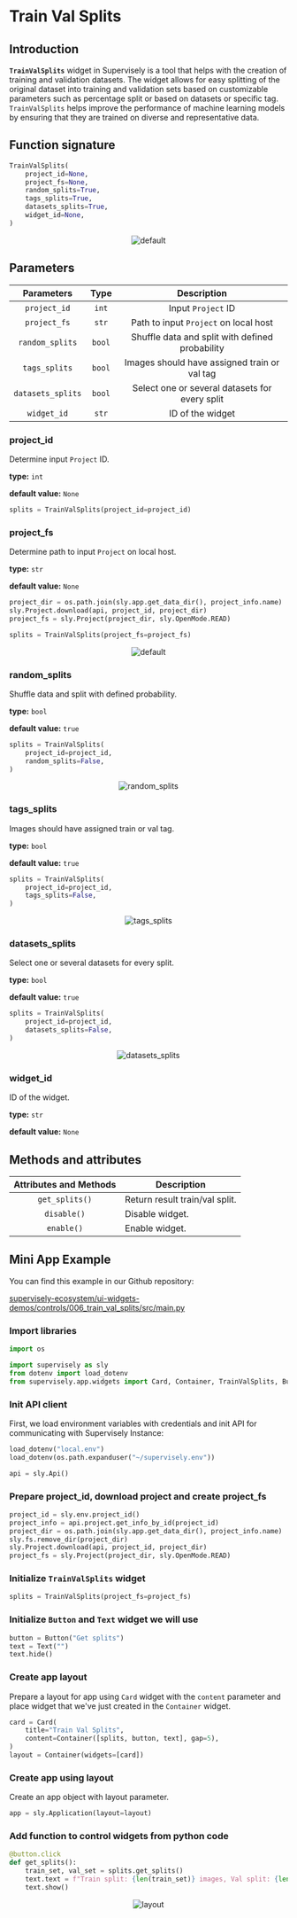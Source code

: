 # Train Val Splits

## Introduction

**`TrainValSplits`** widget in Supervisely is a tool that helps with the creation of training and validation datasets. The widget allows for easy splitting of the original dataset into training and validation sets based on customizable parameters such as percentage split or based on datasets or specific tag. `TrainValSplits` helps improve the performance of machine learning models by ensuring that they are trained on diverse and representative data.


## Function signature

```python
TrainValSplits(
    project_id=None,
    project_fs=None,
    random_splits=True,
    tags_splits=True,
    datasets_splits=True,
    widget_id=None,
)
```

<p align="center">
  <img src="https://user-images.githubusercontent.com/120389559/222371242-96bc091e-e3e4-4135-a578-727026453842.gif" alt="default" />
</p>

## Parameters

|    Parameters     |  Type  |                   Description                   |
| :---------------: | :----: | :---------------------------------------------: |
|   `project_id`    | `int`  |               Input `Project` ID                |
|   `project_fs`    | `str`  |      Path to input `Project` on local host      |
|  `random_splits`  | `bool` | Shuffle data and split with defined probability |
|   `tags_splits`   | `bool` |  Images should have assigned train or val tag   |
| `datasets_splits` | `bool` | Select one or several datasets for every split  |
|    `widget_id`    | `str`  |                ID of the widget                 |

### project_id

Determine input `Project` ID.

**type:** `int`

**default value:** `None`

```python
splits = TrainValSplits(project_id=project_id)
```

### project_fs

Determine path to input `Project` on local host.

**type:** `str`

**default value:** `None`

```python
project_dir = os.path.join(sly.app.get_data_dir(), project_info.name)
sly.Project.download(api, project_id, project_dir)
project_fs = sly.Project(project_dir, sly.OpenMode.READ)

splits = TrainValSplits(project_fs=project_fs)
```

<p align="center">
  <img src="https://user-images.githubusercontent.com/120389559/222371242-96bc091e-e3e4-4135-a578-727026453842.gif" alt="default" />
</p>

### random_splits

Shuffle data and split with defined probability.

**type:** `bool`

**default value:** `true`

```python
splits = TrainValSplits(
    project_id=project_id,
    random_splits=False,
)
```

<p align="center">
  <img src="https://user-images.githubusercontent.com/120389559/222375099-fa7f0aa2-51f0-4800-9c04-5d8a64de9f73.gif" alt="random_splits" />
</p>

### tags_splits

Images should have assigned train or val tag.

**type:** `bool`

**default value:** `true`

```python
splits = TrainValSplits(
    project_id=project_id,
    tags_splits=False,
)
```

<p align="center">
  <img src="https://user-images.githubusercontent.com/120389559/222375745-ec6dc5ee-a438-427e-b4ab-b55f8c2f185b.gif" alt="tags_splits" />
</p>

### datasets_splits

Select one or several datasets for every split.

**type:** `bool`

**default value:** `true`

```python
splits = TrainValSplits(
    project_id=project_id,
    datasets_splits=False,
)
```

<p align="center">
  <img src="https://user-images.githubusercontent.com/120389559/222376683-28eb633f-1ad7-4baa-a6c5-bbd32eb7d738.gif" alt="datasets_splits" />
</p>

### widget_id

ID of the widget.

**type:** `str`

**default value:** `None`

## Methods and attributes

| Attributes and Methods | Description                    |
| :--------------------: | ------------------------------ |
|     `get_splits()`     | Return result train/val split. |
|      `disable()`       | Disable widget.                |
|       `enable()`       | Enable widget.                 |

## Mini App Example

You can find this example in our Github repository:

[supervisely-ecosystem/ui-widgets-demos/controls/006_train_val_splits/src/main.py](https://github.com/supervisely-ecosystem/ui-widgets-demos/blob/master/controls/006_train_val_splits/src/main.py)

### Import libraries

```python
import os

import supervisely as sly
from dotenv import load_dotenv
from supervisely.app.widgets import Card, Container, TrainValSplits, Button, Text
```

### Init API client

First, we load environment variables with credentials and init API for communicating with Supervisely Instance:

```python
load_dotenv("local.env")
load_dotenv(os.path.expanduser("~/supervisely.env"))

api = sly.Api()
```

### Prepare project_id, download project and create project_fs

```python
project_id = sly.env.project_id()
project_info = api.project.get_info_by_id(project_id)
project_dir = os.path.join(sly.app.get_data_dir(), project_info.name)
sly.fs.remove_dir(project_dir)
sly.Project.download(api, project_id, project_dir)
project_fs = sly.Project(project_dir, sly.OpenMode.READ)
```

### Initialize `TrainValSplits` widget

```python
splits = TrainValSplits(project_fs=project_fs)
```

### Initialize `Button` and `Text` widget we will use

```python
button = Button("Get splits")
text = Text("")
text.hide()

```

### Create app layout

Prepare a layout for app using `Card` widget with the `content` parameter and place widget that we've just created in the `Container` widget.

```python
card = Card(
    title="Train Val Splits",
    content=Container([splits, button, text], gap=5),
)
layout = Container(widgets=[card])
```

### Create app using layout

Create an app object with layout parameter.

```python
app = sly.Application(layout=layout)
```

### Add function to control widgets from python code

```python
@button.click
def get_splits():
    train_set, val_set = splits.get_splits()
    text.text = f"Train split: {len(train_set)} images, Val split: {len(val_set)} images"
    text.show()
```

<p align="center">
  <img src="https://user-images.githubusercontent.com/120389559/222379597-f31db481-297d-4e29-a086-5ba9313208ed.gif" alt="layout" />
</p>
